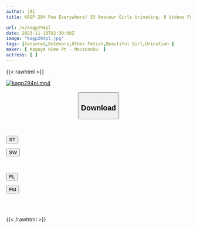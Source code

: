 ```yaml
---
author: j91
title: KAGP-294 Pee Everywhere! 33 Amateur Girls Urinating. 8 Videos For Enthusiasts That Can Be Watched In Slow Motion.

url: /v/kagp294pl
date: 2023-11-18T02:30:00Z
image: "kagp294pl.jpg"
tags: [Censored,Outdoors,Other Fetish,Beautiful Girl,Urination ]
maker: [ Kaguya Hime Pt - Mousozoku  ]
actress: [ ]
---
```



{{< rawhtml >}}

<div class="video" data-videoid="Za4WbKgyw8sq1Bm">
    <a href="javascript:;">
        <img src="/v/kagp294pl/kagp294pl.jpg" width="WIDTH" height="HEIGHT" alt="kagp294pl.mp4" loading="lazy">
    </a>
</div>

<script type="text/javascript" src="https://j91.asia/asset/on-demand-st.js"></script>

<br>
  <link rel="stylesheet" href="https://j91.asia/asset/bs5.css">
  
  <center>
  <button class="btn btn-primary" type="button" data-bs-toggle="collapse" data-bs-target=".multi-collapse" aria-expanded="false" aria-controls="multiCollapseExample1 multiCollapseExample2"><h2>Download</h2></button></center>
</p>
<div class="row">
  <div class="col">
    <div class="collapse multi-collapse" id="multiCollapseExample1">
      <div class="card card-body">
	      	      <br>
<div class="buttons">  
<p><a href="https://streamtape.to/v/Za4WbKgyw8sq1Bm" target="_blank"><button class="btn-hover color-3"><i class="fa fa-download"></i> ST</button></a></p>
<p><a href="https://sfastwish.com/ya1lpeb14qhx" target="_blank"><button class="btn-hover color-2"><i class="fa fa-download"></i> SW</button></a></p></div>
    </div>
  </div>
</div>
  <div class="col">
    <div class="collapse multi-collapse" id="multiCollapseExample2">
      <div class="card card-body">
	      <br>
<div class="buttons">
<p><a href="https://filelions.online/f/qhj756u0b5bd" target="_blank"><button class="btn-hover color-9"><i class="fa fa-download"></i> FL</button></a></p>
<p><a href="javascript:;" target="_blank"><button class="btn-hover color-8"><i class="fa fa-download"></i> FM</button></a></p></div>
<br><br>
      </div>
    </div>
  </div>
</div>

{{< /rawhtml >}}
